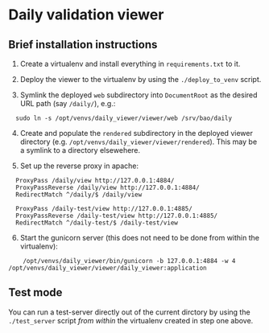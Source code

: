 # Daily validation viewer

## Brief installation instructions

1. Create a virtualenv and install everything in `requirements.txt` to it.

2. Deploy the viewer to the virtualenv by using the `./deploy_to_venv` script.

3. Symlink the deployed `web` subdirectory into `DocumentRoot` as the desired
URL path (say `/daily/`), e.g.:
```
  sudo ln -s /opt/venvs/daily_viewer/viewer/web /srv/bao/daily
```

4. Create and populate the `rendered` subdirectory in the deployed viewer
directory (e.g. `/opt/venvs/daily_viewer/viewer/rendered`).  This may be a
symlink to a directory elsewehere.

5. Set up the reverse proxy in apache:
```
  ProxyPass /daily/view http://127.0.0.1:4884/
  ProxyPassReverse /daily/view http://127.0.0.1:4884/
  RedirectMatch ^/daily/$ /daily/view

  ProxyPass /daily-test/view http://127.0.0.1:4885/
  ProxyPassReverse /daily-test/view http://127.0.0.1:4885/
  RedirectMatch ^/daily-test/$ /daily-test/view
```

6. Start the gunicorn server (this does not need to be done from within the
virtualenv):
```
    /opt/venvs/daily_viewer/bin/gunicorn -b 127.0.0.1:4884 -w 4 /opt/venvs/daily_viewer/viewer/daily_viewer:application
```

## Test mode

You can run a test-server directly out of the current dirctory by
using the `./test_server` script _from within_ the virtualenv created in
step one above.
